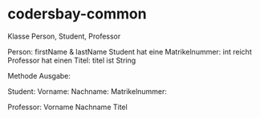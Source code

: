 # codersbay-common

Klasse Person, Student, Professor


Person: firstName & lastName
Student hat eine Matrikelnummer: int reicht
Professor hat einen Titel: titel ist String

Methode Ausgabe:

Student:
Vorname:
Nachname:
Matrikelnummer:


Professor:
Vorname
Nachname
Titel